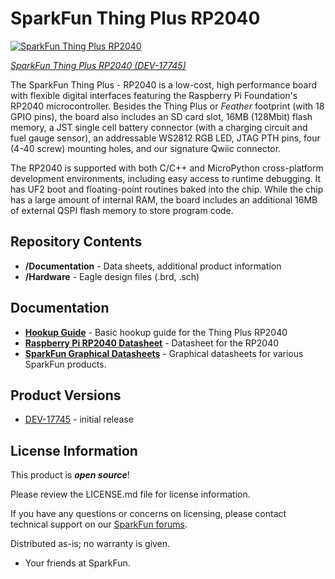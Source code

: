 SparkFun Thing Plus RP2040
========================================

[![SparkFun Thing Plus RP2040](https://cdn.sparkfun.com/r/400-400/assets/parts/1/6/8/7/0/17745-SparkFun_Thing_Plus_-_RP2040-01a.jpg)](https://www.sparkfun.com/products/17745)

[*SparkFun Thing Plus RP2040 (DEV-17745)*](https://www.sparkfun.com/products/17745)

The SparkFun Thing Plus - RP2040 is a low-cost, high performance board with flexible digital interfaces featuring the Raspberry Pi Foundation's RP2040 microcontroller. Besides the Thing Plus or *Feather* footprint (with 18 GPIO pins), the board also includes an SD card slot, 16MB (128Mbit) flash memory, a JST single cell battery connector (with a charging circuit and fuel gauge sensor), an addressable WS2812 RGB LED, JTAG PTH pins, four (4-40 screw) mounting holes, and our signature Qwiic connector.

The RP2040 is supported with both C/C++ and MicroPython cross-platform development environments, including easy access to runtime debugging. It has UF2 boot and floating-point routines baked into the chip. While the chip has a large amount of internal RAM, the board includes an additional 16MB of external QSPI flash memory to store program code.


Repository Contents
-------------------

* **/Documentation** - Data sheets, additional product information
* **/Hardware** - Eagle design files (.brd, .sch)

Documentation
--------------

* **[Hookup Guide](https://learn.sparkfun.com/tutorials/1527)** - Basic hookup guide for the Thing Plus RP2040
* **[Raspberry Pi RP2040 Datasheet](https://datasheets.raspberrypi.org/rp2040/rp2040_datasheet.pdf)** - Datasheet for the RP2040
* **[SparkFun Graphical Datasheets](https://github.com/sparkfun/Graphical_Datasheets)** - Graphical datasheets for various SparkFun products.

Product Versions
----------------
* [DEV-17745](https://www.sparkfun.com/products/17745) -  initial release

License Information
-------------------

This product is _**open source**_! 

Please review the LICENSE.md file for license information. 

If you have any questions or concerns on licensing, please contact technical support on our [SparkFun forums](https://forum.sparkfun.com/viewforum.php?f=152).

Distributed as-is; no warranty is given.

- Your friends at SparkFun.

_<COLLABORATION CREDIT>_

